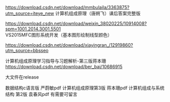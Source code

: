 https://download.csdn.net/download/mmbulaila/3363875?utm_source=iteye_new
计算机组成原理（唐朔飞）课后答案完整版

https://download.csdn.net/download/weixin_38020225/10914008?spm=1001.2014.3001.5501
VS2015MFC图形系统开发（基本图形绘制线型颜色）

https://download.csdn.net/download/xiayingran_/12919860?utm_source=bbsseo


计算机组成原理学习指导与习题解析-第三版蒋本珊
https://download.csdn.net/download/ber_bai/10686915

大文件在release


数据结构c语言版 严蔚敏pdf
计算机组成原理第3版 蒋本珊pdf
计算机组成与系统结构 第2版 袁春风pdf
有需要可留言
